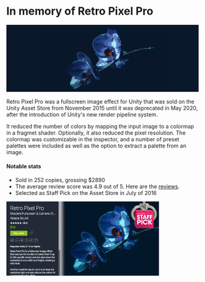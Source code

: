 # In memory of Retro Pixel Pro


![Retro Pixel Pro](https://github.com/mandersson1024/retro_pixel_pro/blob/master/retro_pixel_pro.png)

Retro Pixel Pro was a fullscreen image effect for Unity that was sold on the Unity Asset Store from November 2015 until it was deprecated in May 2020, after the introduction of Unity's new render pipeline system.

It reduced the number of colors by mapping the input image to a colormap in a fragmet shader. Optionally, it also reduced the pixel resolution. The colormap was customizable in the inspector, and a number of preset palettes were included as well as the option to extract a palette from an image.

#### Notable stats
* Sold in 252 copies, grossing $2890
* The average review score was 4.9 out of 5. Here are the [reviews](reviews.md).
* Selected as Staff Pick on the Asset Store in July of 2016

![Staff Pick](https://github.com/mandersson1024/retro_pixel_pro/blob/master/staff_pick_201607.jpg)
